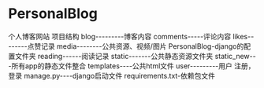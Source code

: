 # PersonalBlog

个人博客网站
项目结构
    blog---------博客内容
    comments-----评论内容
    likes--------点赞记录
    media--------公共资源、视频/图片
    PersonalBlog-django的配置文件夹
    reading------阅读记录
    static-------公共静态资源文件夹
    static_new---所有app的静态文件整合
    templates----公共html文件
    user---------用户 注册，登录
    manage.py----django启动文件
    requirements.txt-依赖包文件
    
